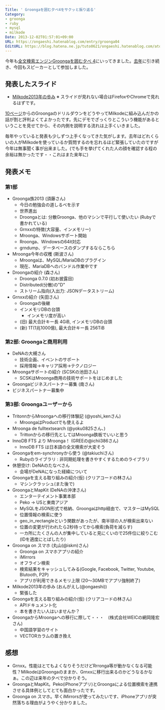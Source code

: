 ```yaml
---
Title: ' Groongaを囲む夕べ4をサクッと振り返る'
Category:
- groonga
- ruby
- mysql
- milkode
Date: 2013-12-02T01:57:01+09:00
URL: https://ongaeshi.hatenablog.com/entry/groonga04
EditURL: https://blog.hatena.ne.jp/tuto0621/ongaeshi.hatenablog.com/atom/entry/12921228815713602835
---
```


今年も[全文検索エンジンGroongaを囲む夕べ 4](http://atnd.org/events/43461)にいってきました。[去年](http://ongaeshi.hatenablog.com/entry/20121203/1354547962)に引き続き、今回もスピーカーとして参加しました。

## 発表したスライド
- [Milkode2013年の歩み](http://ongaeshi.me/slide/groonga04/) ※ スライドが見れない場合はFirefoxやChromeで見れるはずです。

[10ページ](http://ongaeshi.me/slide/groonga04/#10)からのGroongaのドリルダウンをどうやってMilkodeに組み込んだかの話が割と評判よくてよかったです。先にデモでざっくりとこういう機能があるということを見せてから、その内側を説明する流れは上手くいきました。

毎年やっていると発表も少しずつ上手くなってきた気がします。去年はどれくらいの人がMilkodeを使っているか質問するのを忘れるほど緊張していたのですが今年は無事聞く事が出来ました。(でも手を挙げてくれた人の顔を確認する程の余裕は無かったです・・これはまた来年に)

## 発表メモ
### 第1部
- Groonga族2013 (須藤さん)
  - 今日の勉強会の道しるべを示す
  - 世界進出
  - Droongaとは: 分散Groonga、他のマシンで平行して使いたい (Rubyで書かれている)
  - Grnxxの特徴(大容量、インメモリー)
  - Mroonga、Windowsサポート開始
  - Rroonga、Windowsの64it対応
  - grndump、データベースのダンプするならこちら
- Mroonga今年の収穫 (斯波さん)
  - Mroongaは、MySQL/MariaDBのプラグイン
  - 現在、MariaDBへのバンドル作業中です
- Droongaの紹介 (森さん)
  - Droonga 0.7.0 (初お披露目)
  - Distributed(分散)の"D"
  - ストリーム指向(入出力: JSONデータストリーム)
- Grnxxの紹介 (矢田さん)
  - Groongaの後継
  - インメモリDBの台頭
    - インメモリ度が高い
  - (旧) 最大合計キー長 4GiB, インメモリDBの台頭
  - (新) 1T(1兆1000億), 最大合計キー長 256TiB

### 第2部: Groongaと商用利用
- DeNAの大槻さん
  - 技術企画、イベントのサポート
  - 採用情報→キャリア採用→テクノロジー
- Mroongaサポートの紹介 (SCSKの池田さん)
  - SCSKはMroonga商用の技術サポートをはじめました
-  Groongaビジネスパートナー募集 (南さん)
  - ビジネスパートナー募集中


### 第3部: Groongaユーザーから
- TritonnからMroongaへの移行体験記 (@yoshi_kenさん)
  - MroongaはProductでも使えるよ
- Mroonga de fulltextsearch (@yoku0825さん、)
  - Trittonからの移行先としてはMroonga鉄板でいいと思う
- InnoDB FTS より Mroonga！ (GREEの@ichii386さん)
  - InnoDB FTS は日本語の全文検索が大変そう
- Groongaをem-synchronyから使う (@takiuchiさん)
  - Rubyのライブラリ : 非同期処理を書きやすくするためのライブラリ
- 休憩空け: DeNAのたなべさん
  - 会場がDeNAになった経緯について
- Groongaを支える取り組みの紹介(仮) (クリアコードの林さん)
  - マシンクラッシュ(また後で)
- GroongaとMapKit (DeNAの沖津さん)
  - エンターテイメント事業本部
  - Peko -> USと東南アジア
  - MySQLをJSON形式で格納、Groongaはhttp経由で、マスターはMySQL
  - 位置情報の検索に使う
  - geo_in_rectangleという関数があったが、南半球の人が検索出来ない
  - 位置の変更が行われたら2秒待ってから検索(負荷を減らす)
  - 一カ所にたくさんの人が集中していると見にくいので25件位に絞りこむ(IDを適度にとばしたり)
- Groonga on スマホ (丸山(@iskm)さん)  
  - Groonga on スマホアプリの紹介
  - iMirrors
  - オフライン検索
  - 検索結果をキャッシュしてみる(Google, Facebook, Twitter, Youtube, Blutooth, P2P)
  - アプリが利用できるメモリ上限 (20〜30MBでアプリ強制終了)
- Milkode2013年の歩み (おんがえし(@ongaeshi))
  - 緊張した
- Groongaを支える取り組みの紹介(仮) (クリアコードの林さん)
  - APIドキュメント化
  - 本を書きたい人はいませんか？
- GroongaからMroongaへの移行に際して・・・　(株式会社WEICの網岡隆宏さん)
  - 中国語学習のサイト
  - VECTORカラムの置き換え

## 感想
- Grnxx。性能はとてもよくなりそうだけどRrronga等が動かなくなる可能性？MilkodeはGroongaのままか、Grnxxに移行出来るのかどうなるかなぁ。この辺は来年の夕べで分かりそう。
- GroongaとMapKit。Peko(iPhoneアプリ)とGroongaによる位置検索を連携させる具体例としてとても面白かったです。
- Groonga on スマホ。早くiMirrorsが使ってみたいです、iPhoneアプリが突然落ちる理由がようやく分かりました。

